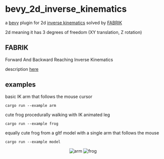 # bevy_2d_inverse_kinematics

a [bevy](https://bevyengine.org/) plugin for 2d [inverse kinematics](https://en.wikipedia.org/wiki/Inverse_kinematics) solved by [FABRIK](http://www.andreasaristidou.com/FABRIK.html)


2d meaning it has 3 degrees of freedom (XY translation, Z rotation)

## FABRIK
Forward And Backward Reaching Inverse Kinematics

description [here](http://www.andreasaristidou.com/FABRIK.html)

## examples
basic IK arm that follows the mouse cursor
```
cargo run --example arm
```

cute frog procedurally walking with IK animated leg
```
cargo run --example frog
```

equally cute frog from a gltf model with a single arm that follows the mouse
```
cargo run --example model
```
<p align="center">
<img src="https://github.com/ntibi/bevy_2d_inverse_kinematics/blob/master/misc/arm.gif" alt="arm" />
<img src="https://github.com/ntibi/bevy_2d_inverse_kinematics/blob/master/misc/frog.gif" alt="frog" />
</p>
